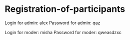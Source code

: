 # Registration-of-participants

Login for admin: alex
Password for admin: qaz

Login for moder: misha
Password for moder: qweasdzxc
